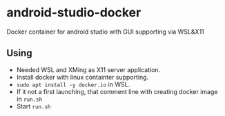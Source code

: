 # android-studio-docker
Docker container for android studio with GUI supporting via WSL&X11

## Using
- Needed WSL and XMing as X11 server application.
- Install docker with linux containter supporting.
- `sudo apt install -y docker.io` in WSL.
- If it not a first launching, that comment line with creating docker image in `run.sh`
- Start `run.sh`
